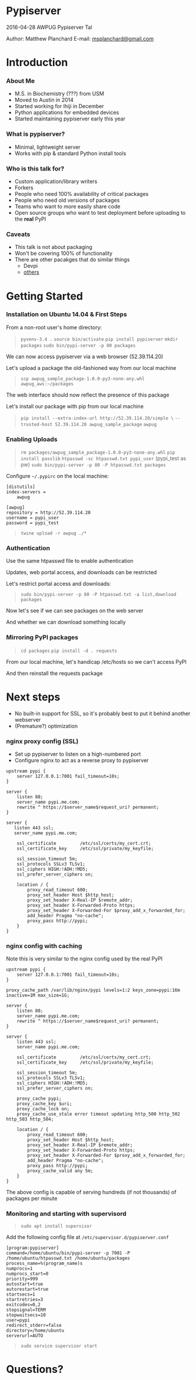 # Pypiserver

2016-04-28 AWPUG Pypiserver Tal

Author: Matthew Planchard
E-mail: msplanchard@gmail.com


# Introduction

### About Me
* M.S. in Biochemistry (???) from USM
* Moved to Austin in 2014
* Started working for Ihiji in December
* Python applications for embedded devices
* Started maintaining pypiserver early this year

### What is pypiserver?
* Minimal, lightweight server
* Works with pip & standard Python install tools

### Who is this talk for?
* Custom application/library writers
* Forkers
* People who need 100% availability of critical packages
* People who need old versions of packages
* Teams who want to more easily share code
* Open source groups who want to test deployment before uploading to 
the **real** PyPI

### Caveats
* This talk is not about packaging
* Won't be covering 100% of functionality
* There are other pacakges that do similar things
    * Devpi
    * [others](http://stackoverflow.com/questions/1235331/how-to-roll-my-own-pypi)


# Getting Started

### Installation on Ubuntu 14.04 & First Steps

From a non-root user's home directory:

> `pyvenv-3.4 .`
> `source bin/activate`
> `pip install pypiserver`
> `mkdir packages`
> `sudo bin/pypi-server -p 80 packages`

We can now access pypiserver via a web browser (52.39.114.20)

Let's upload a package the old-fashioned way from our local machine

> `scp awpug_sample_package-1.0.0-py3-none-any.whl awpug_aws:~/packages`

The web interface should now reflect the presence of this package

Let's install our package with pip from our local machine

> `pip install --extra-index-url http://52.39.114.20/simple \`
> `--trusted-host 52.39.114.20 awpug_sample_package`
> `awpug`

### Enabling Uploads

> `rm packages/awpug_sample_package-1.0.0-py3-none-any.whl`
> `pip install passlib`
> `htpasswd -sc htpasswd.txt pypi_user` (pypi_test as pw)
> `sudo bin/pypi-server -p 80 -P htpasswd.txt packages`

Configure `~/.pypirc` on the local machine:

````
[distutils]
index-servers =
    awpug

[awpug]
repository = http://52.39.114.20
username = pypi_user
password = pypi_test
````

> `twine upload -r awpug ./*`

### Authentication

Use the same htpasswd file to enable authentication

Updates, web portal access, and downloads can be restricted

Let's restrict portal access and downloads:

> `sudo bin/pypi-server -p 80 -P htpasswd.txt -a list,download packages`

Now let's see if we can see packages on the web server

And whether we can download something locally

### Mirroring PyPI packages

> `cd packages`
> `pip install -d . requests`

From our local machine, let's handicap /etc/hosts so we can't access PyPI

And then reinstall the requests package

# Next steps

* No built-in support for SSL, so it's probably best to put it behind
 another webserver
* (Premature?) optimization

### nginx proxy config (SSL)

* Set up pypiserver to listen on a high-numbered port
* Configure nginx to act as a reverse proxy to pypiserver

````
upstream pypi {
    server 127.0.0.1:7001 fail_timeout=10s;
}

server {
    listen 80;
    server_name pypi.me.com;
    rewrite ^ https://$server_name$request_uri? permanent;
}

server {
   listen 443 ssl;
   server_name pypi.me.com;

    ssl_certificate         /etc/ssl/certs/my_cert.crt;
    ssl_certificate_key     /etc/ssl/private/my_keyfile;

    ssl_session_timeout 5m;
    ssl_protocols SSLv3 TLSv1;
    ssl_ciphers HIGH:!ADH:!MD5;
    ssl_prefer_server_ciphers on;

    location / {
    	proxy_read_timeout 600;
        proxy_set_header Host $http_host;
        proxy_set_header X-Real-IP $remote_addr;
        proxy_set_header X-Forwarded-Proto https;
        proxy_set_header X-Forwarded-For $proxy_add_x_forwarded_for;
        add_header Pragma "no-cache";
        proxy_pass http://pypi;
    }
}
````


### nginx config with caching

Note this is very similar to the nginx config used by the real PyPI

````
upstream pypi {
    server 127.0.0.1:7001 fail_timeout=10s;
}

proxy_cache_path /var/lib/nginx/pypi levels=1:2 keys_zone=pypi:16m inactive=1M max_size=1G;

server {
    listen 80;
    server_name pypi.me.com;
    rewrite ^ https://$server_name$request_uri? permanent;
}

server {
    listen 443 ssl;
    server_name pypi.me.com;

    ssl_certificate         /etc/ssl/certs/my_cert.crt;
    ssl_certificate_key     /etc/ssl/private/my_keyfile;

    ssl_session_timeout 5m;
    ssl_protocols SSLv3 TLSv1;
    ssl_ciphers HIGH:!ADH:!MD5;
    ssl_prefer_server_ciphers on;

    proxy_cache pypi;
    proxy_cache_key $uri;
    proxy_cache_lock on;
    proxy_cache_use_stale error timeout updating http_500 http_502 http_503 http_504;

    location / {
    	proxy_read_timeout 600;
        proxy_set_header Host $http_host;
        proxy_set_header X-Real-IP $remote_addr;
        proxy_set_header X-Forwarded-Proto https;
        proxy_set_header X-Forwarded-For $proxy_add_x_forwarded_for;
        add_header Pragma "no-cache";
        proxy_pass http://pypi;
        proxy_cache_valid any 5m;
    }
}
````

The above config is capable of serving hundreds (if not thousands) of
packages per minute

### Monitoring and starting with supervisord

> `sudo apt install supervisor`

Add the following config file at `/etc/supervisor.d/pypiserver.conf`

````
[program:pypiserver]
command=/home/ubuntu/bin/pypi-server -p 7001 -P /home/ubuntu/htpasswd.txt /home/ubuntu/packages
process_name=%(program_name)s
numprocs=1
numprocs_start=0
priority=999
autostart=true
autorestart=true
startsecs=1
startretries=3
exitcodes=0,2
stopsignal=TERM
stopwaitsecs=10
user=pypi
redirect_stderr=false
directory=/home/ubuntu
serverurl=AUTO
````

> `sudo service supervisor start`

# Questions?
